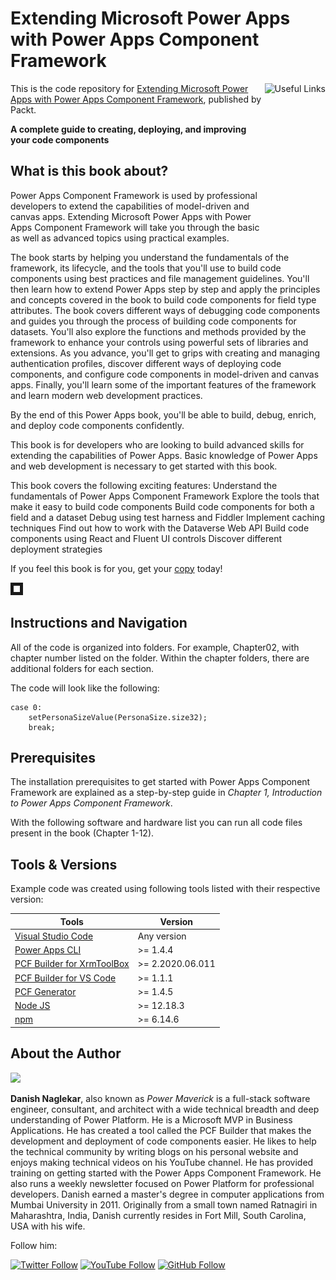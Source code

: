 # Extending Microsoft Power Apps with Power Apps Component Framework

<a href="https://www.packtpub.com/in/business-other/extending-microsoft-power-apps-with-power-apps-component-framework?utm_source=github&utm_medium=repository&utm_campaign=9781786461629"><img src="" alt="Useful Links" height="256px" align="right"></a>

This is the code repository for [Extending Microsoft Power Apps with Power Apps Component Framework](https://www.packtpub.com/in/business-other/extending-microsoft-power-apps-with-power-apps-component-framework?utm_source=github&utm_medium=repository&utm_campaign=9781786461629), published by Packt.

**A complete guide to creating, deploying, and improving your code components**

## What is this book about?

Power Apps Component Framework is used by professional developers to extend the capabilities
of model-driven and canvas apps. Extending Microsoft Power Apps with Power Apps Component
Framework will take you through the basic as well as advanced topics using practical examples.

The book starts by helping you understand the fundamentals of the framework, its lifecycle,
and the tools that you'll use to build code components using best practices and file management
guidelines. You'll then learn how to extend Power Apps step by step and apply the principles and concepts covered in the book to build code components for field type attributes. The book covers different ways of debugging code components and guides you through the process of building code components for datasets. You'll also explore the functions and methods provided by the framework to enhance your controls using powerful sets of libraries and extensions. As you advance, you'll get to grips with creating and managing authentication profiles, discover different ways of deploying code components, and configure code components in model-driven and canvas apps. Finally, you'll learn some of the important features of the framework and learn modern web development practices.

By the end of this Power Apps book, you'll be able to build, debug, enrich, and deploy code
components confidently.

This book is for developers who are looking to build advanced skills for extending the capabilities of Power Apps. Basic knowledge of Power Apps and web development is necessary to get started with this book.

This book covers the following exciting features:
Understand the fundamentals of Power Apps Component Framework
Explore the tools that make it easy to build code components
Build code components for both a field and a dataset
Debug using test harness and Fiddler
Implement caching techniques
Find out how to work with the Dataverse Web API
Build code components using React and Fluent UI controls
Discover different deployment strategies

If you feel this book is for you, get your [copy](https://www.amazon.com/dp/1800564910) today!

<a href="https://www.packtpub.com/?utm_source=github&utm_medium=banner&utm_campaign=GitHubBanner"><img src="https://raw.githubusercontent.com/PacktPublishing/GitHub/master/GitHub.png" 
alt="https://www.packtpub.com/" border="5" /></a>

## Instructions and Navigation

All of the code is organized into folders. For example, Chapter02, with chapter number listed on the folder. Within the chapter folders, there are additional folders for each section.

The code will look like the following:
```
case 0:    
    setPersonaSizeValue(PersonaSize.size32);  
    break;
```

## Prerequisites

The installation prerequisites to get started with Power Apps Component Framework are
explained as a step-by-step guide in _Chapter 1, Introduction to Power Apps Component
Framework_.

With the following software and hardware list you can run all code files present in the book (Chapter 1-12).

## Tools & Versions

Example code was created using following tools listed with their respective version:

| Tools | Version |
| ----- | ------- |
| [Visual Studio Code](https://code.visualstudio.com/download) | Any version |
| [Power Apps CLI](https://aka.ms/PowerAppsCLI) | >= 1.4.4 |
| [PCF Builder for XrmToolBox](https://github.com/Power-Maverick/PCF-CustomControlBuilder) | >= 2.2020.06.011 |
| [PCF Builder for VS Code](https://bit.ly/PBVSCode) | >= 1.1.1 |
| [PCF Generator](https://www.npmjs.com/package/generator-pcf) | >= 1.4.5 |
| [Node JS](https://nodejs.org) | >= 12.18.3 |
| [npm](https://nodejs.org) | >= 6.14.6 |

## About the Author

<img src="https://user-images.githubusercontent.com/36135520/109008208-0c0a7900-767b-11eb-8003-558727ed1053.jpg" width=150>

**Danish Naglekar**, also known as _Power Maverick_ is a full-stack software engineer, consultant, and architect with a wide technical breadth and deep understanding of Power Platform. He is a Microsoft MVP in Business Applications. He has created a tool called the PCF Builder that makes the development and deployment of code components easier. He likes to help the technical community by writing blogs on his personal website and enjoys making technical videos on his YouTube channel. He has provided training on getting started with the Power Apps Component Framework. He also runs a weekly newsletter focused on Power Platform for professional developers. Danish earned a master's degree in computer applications from Mumbai University in 2011. Originally from a small town named Ratnagiri in Maharashtra, India, Danish currently resides in Fort Mill, South Carolina, USA with his wife.
 

Follow him:

[![Twitter Follow](https://img.shields.io/twitter/follow/DanzMaverick?label=Twitter&message=Follow&style=flat&logo=twitter&color=brightgreen)](https://twitter.com/Danzmaverick)
[![YouTube Follow](https://img.shields.io/static/v1?label=YouTube&message=Follow&style=flat&logo=youtube&color=brightgreen)](https://youtube.com/c/PowerMaverick)
[![GitHub Follow](https://img.shields.io/static/v1?label=GitHub&message=Follow&style=flat&logo=github&color=brightgreen)](https://github.com/Power-Maverick)

